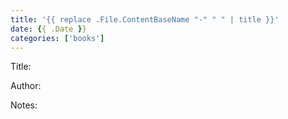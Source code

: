 ```yaml
---
title: '{{ replace .File.ContentBaseName "-" " " | title }}'
date: {{ .Date }}
categories: ['books']
---
```


Title:

Author:

Notes: